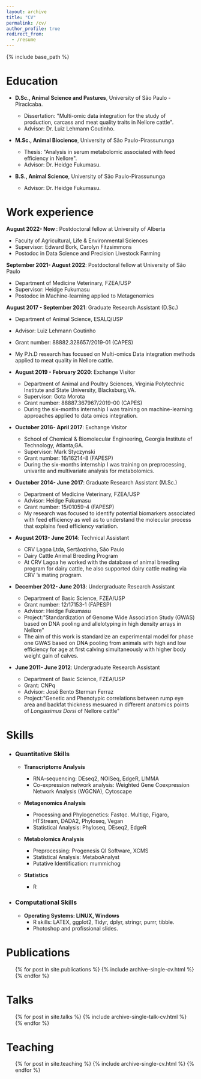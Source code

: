 ```yaml
---
layout: archive
title: "CV"
permalink: /cv/
author_profile: true
redirect_from:
  - /resume
---
```


{% include base_path %}

Education
======
* <b>D.Sc., Animal Science and Pastures</b>, University of São Paulo - Piracicaba.
  * Dissertation: "Multi-omic data integration for the study of production, carcass and meat quality traits in Nellore cattle".
  * Advisor: Dr. Luiz Lehmann Coutinho.
  
* <b>M.Sc., Animal Biocience</b>, University of São Paulo-Pirassununga
  * Thesis: "Analysis in serum metabolomic associated with feed efficiency in Nellore".
  * Advisor: Dr. Heidge Fukumasu.
  
* <b>B.S., Animal Science</b>, University of São Paulo-Pirassununga
  * Advisor: Dr. Heidge Fukumasu.

Work experience
======
<b>August 2022- Now </b>: Postdoctoral fellow at University of Alberta
  * Faculty of Agricultural, Life & Environmental Sciences
  * Supervisor: Edward Bork, Carolyn Fitzsimmons
  * Postodoc in Data Science and Precision Livestock Farming

<b>September 2021- August 2022</b>: Postdoctoral fellow at University of São Paulo
  * Department of Medicine Veterinary, FZEA/USP
  * Supervisor: Heidge Fukumasu
  * Postodoc in Machine-learning applied to Metagenomics

<b>August 2017 - September 2021</b>: Graduate Research Assistant (D.Sc.)
  * Department of Animal Science, ESALQ/USP
  * Advisor: Luiz Lehmann Coutinho
  * Grant number:	88882.328657/2019-01 (CAPES)
  * My P.h.D research has focused on Multi-omics Data integration methods applied to meat quality in Nellore cattle.

* <b>August 2019 - February 2020</b>: Exchange Visitor 
  * Department of Animal and Poultry Sciences, Virginia Polytechnic Institute and State University, Blacksburg,VA.
  * Supervisor: Gota Morota
  * Grant number:	88887.367967/2019-00 (CAPES)
  * During the six-months internship I was training on machine-learning approaches applied to data omics integration.
  
* <b>Ouctober 2016- April 2017</b>: Exchange Visitor
  * School of Chemical & Biomolecular Engineering, Georgia Institute of Technology, Atlanta,GA.
  * Supervisor: Mark Styczynski
  * Grant number:	16/16214-8 (FAPESP)
  *  During the six-months internship I was training on preprocessing, univarite and multivariate analysis for metabolomics.
 
* <b>Ouctober 2014- June 2017</b>: Graduate Research Assistant (M.Sc.)
  * Department of Medicine Veterinary, FZEA/USP
  * Advisor: Heidge Fukumasu
  * Grant number:	15/01059-4 (FAPESP)
  *  My research was focused to identify potential biomarkers associated with feed efficiency as well as to understand the molecular process that explains feed efficiency variation.
  
* <b>August 2013- June 2014</b>: Technical Assistant
  * CRV Lagoa Ltda, Sertãozinho, São Paulo
  * Dairy Cattle Animal Breeding Program
  * At CRV Lagoa he worked with the database of animal breeding program for dairy cattle, he also supported dairy cattle mating via CRV ’s mating program.
  
* <b>December 2012- June 2013</b>: Undergraduate Research Assistant
  * Department of Basic Science, FZEA/USP
  * Grant number:	12/17153-1 (FAPESP)
  * Advisor: Heidge Fukumasu
  * Project:"Standardization of Genome Wide Association Study (GWAS) based on DNA pooling and allelotyping in high density arrays in Nellore"
  * The aim of this work is standardize an experimental model for phase one GWAS based on DNA pooling from animals with high and low efficiency for age at first calving simultaneously with higher body weight gain of calves.
  
* <b>June 2011- June 2012</b>: Undergraduate Research Assistant
  * Department of Basic Science, FZEA/USP
  * Grant:	CNPq
  * Advisor: José Bento Sterman Ferraz
  * Project:"Genetic and Phenotypic correlations between rump eye area and backfat thickness mesuared in different anatomics points of <i>Longissimus Dorsi</i> of Nellore cattle"
  
Skills
======
* ### Quantitative Skills
  * <b>Transcriptome Analysis</b>
    * RNA-sequencing: DEseq2, NOISeq, EdgeR, LIMMA
    * Co-expression network analysis: Weighted Gene Coexpression Network Analysis (WGCNA), Cytoscape
  
  * <b>Metagenomics Analysis</b>
    * Processing and Phylogenetics: Fastqc. Multiqc, Figaro, HTStream, DADA2, Phyloseq, Vegan
    * Statistical Analysis: Phyloseq, DEseq2, EdgeR


  * <b>Metabolomics Analysis</b>
    * Preprocessing: Progenesis QI Software, XCMS 
    * Statistical Analysis: MetaboAnalyst
    * Putative Identification: mummichog
  * <b>Statistics</b>
    * R
* ### Computational Skills
   * <b>Operating Systems: LINUX, Windows</b>
     * R skills: LATEX, ggplot2, Tidyr, dplyr, stringr, purrr, tibble.
      * Photoshop and profissional slides.
  
Publications
======
  <ul>{% for post in site.publications %}
    {% include archive-single-cv.html %}
  {% endfor %}</ul>
  
Talks
======
  <ul>{% for post in site.talks %}
    {% include archive-single-talk-cv.html %}
  {% endfor %}</ul>
  
Teaching
======
  <ul>{% for post in site.teaching %}
    {% include archive-single-cv.html %}
  {% endfor %}</ul>
